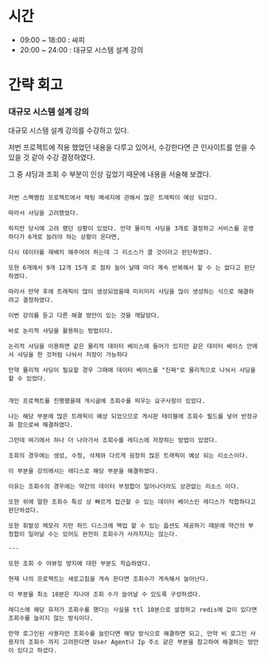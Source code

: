 # 시간
- 09:00 ~ 18:00 : 싸피
- 20:00 ~ 24:00 : 대규모 시스템 설계 강의

# 간략 회고

### 대규모 시스템 설계 강의

대규모 시스템 설계 강의를 수강하고 있다.

저번 프로젝트에 적용 했었던 내용을 다루고 있어서, 수강한다면 큰 인사이트를 얻을 수 있을 것 같아 수강 결정하였다.

그 중 샤딩과 조회 수 부분이 인상 깊었기 때문에 내용을 서술해 보겠다.

```

저번 스펙랭킹 프로젝트에서 채팅 메세지에 관해서 많은 트래픽이 예상 되었다.

따라서 샤딩을 고려했었다.

하지만 당시에 고려 했던 상황이 있었다. 만약 물리적 샤딩을 3개로 결정하고 서비스를 운영하다가 6개로 늘려야 하는 상황이 온다면,

다시 데이터를 재배치 해주어야 하는데 그 리소스가 클 것이라고 판단하였다.

또한 6개에서 9개 12개 15개 로 점차 늘어 날때 마다 계속 반복해서 할 수 는 없다고 판단하였다.

따라서 만약 후에 트래픽이 많이 생성되었을때 미리미리 샤딩을 많이 생성하는 식으로 해결하려고 결정하였다.

이번 강의를 듣고 다른 해결 방안이 있는 것을 깨달았다.

바로 논리적 샤딩을 활용하는 방법이다.

논리적 샤딩을 이용하면 같은 물리적 데이터 베이스에 들어가 있지만 같은 데이터 베이스 안에서 샤딩을 한 것처럼 나눠서 저장이 가능하다

만약 물리적 샤딩이 필요할 경우 그때에 데이터 베이스를 "진짜"로 물리적으로 나눠서 샤딩을 할 수 있었다.

```

```

개인 프로젝트를 진행했을때 게시글에 조회수를 띄우는 요구사항이 있었다.

나는 해당 부분에 많은 트래픽이 예상 되었으므로 게시판 테이블에 조회수 필드를 넣어 반정규화 함으로써 해결하였다.

그런데 여기에서 하나 더 나아가서 조회수를 레디스에 저장하는 방법이 있었다.

조회의 경우에는 생성, 수정, 삭제와 다르게 굉장히 많은 트래픽이 예상 되는 리소스이다.

이 부분을 강의에서는 레디스로 해당 부분을 해결하였다.

이유는 조회수의 경우에는 약간의 데이터 부정합이 일어나더라도 상관없는 리소스 이다.

또한 위에 말한 조회수 특성 상 빠르게 접근할 수 있는 데이터 베이스인 레디스가 적합하다고 판단하셨다.

또한 휘발성 메모리 지만 하드 디스크에 백업 할 수 있는 옵션도 제공하기 때문에 약간의 부정합이 일어날 수는 있어도 완전히 조회수가 사라지지는 않는다.

---

또한 조회 수 어뷰징 방지에 대한 부분도 학습하였다.

현재 나의 프로젝트는 새로고침을 게속 한다면 조회수가 게속해서 늘어난다.

이 부분을 최소 10분은 지나야 조회 수가 늘어날 수 있도록 구성하셨다.

레디스에 해당 유저가 조회수를 했다는 사실을 ttl 10분으로 설정하고 redis에 값이 있다면 조회수를 늘리지 않는 방식이다.

만약 로그인된 사용자만 조회수를 늘린다면 해당 방식으로 해결하면 되고, 만약 비 로그인 사용자의 조회수 까지 고려한다면 User Agent나 Ip 주소 같은 부분을 참고하여 해결하는 방안이 있다고 하셨다.

```
